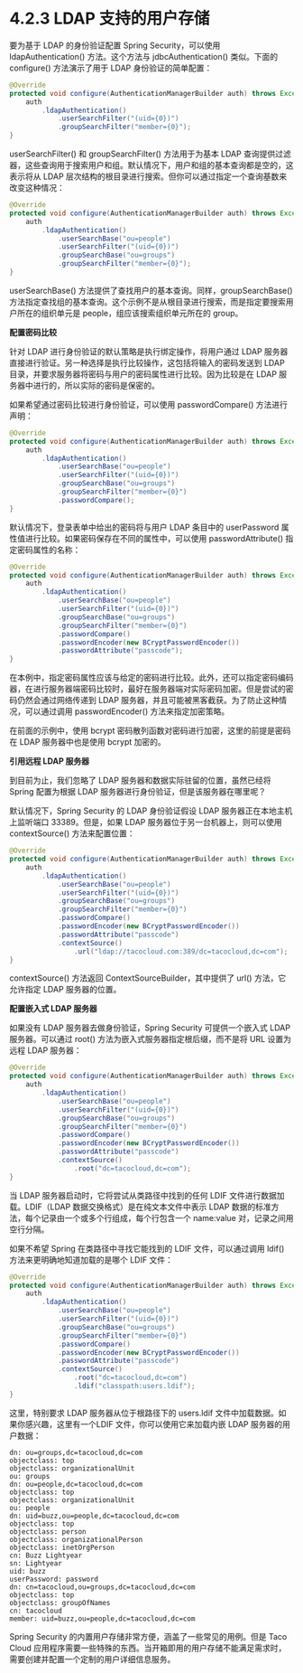 # 4.2.3 LDAP 支持的用户存储

要为基于 LDAP 的身份验证配置 Spring Security，可以使用 ldapAuthentication\(\) 方法。这个方法与 jdbcAuthentication\(\) 类似。下面的 configure\(\) 方法演示了用于 LDAP 身份验证的简单配置：

```java
@Override
protected void configure(AuthenticationManagerBuilder auth) throws Exception {
    auth
        .ldapAuthentication()
            .userSearchFilter("(uid={0})")
            .groupSearchFilter("member={0}");
}
```

userSearchFilter\(\) 和 groupSearchFilter\(\) 方法用于为基本 LDAP 查询提供过滤器，这些查询用于搜索用户和组。默认情况下，用户和组的基本查询都是空的，这表示将从 LDAP 层次结构的根目录进行搜索。但你可以通过指定一个查询基数来改变这种情况：

```java
@Override
protected void configure(AuthenticationManagerBuilder auth) throws Exception {
    auth
        .ldapAuthentication()
            .userSearchBase("ou=people")
            .userSearchFilter("(uid={0})")
            .groupSearchBase("ou=groups")
            .groupSearchFilter("member={0}");
}
```

userSearchBase\(\) 方法提供了查找用户的基本查询。同样，groupSearchBase\(\) 方法指定查找组的基本查询。这个示例不是从根目录进行搜索，而是指定要搜索用户所在的组织单元是 people，组应该搜索组织单元所在的 group。

**配置密码比较**

针对 LDAP 进行身份验证的默认策略是执行绑定操作，将用户通过 LDAP 服务器直接进行验证。另一种选择是执行比较操作，这包括将输入的密码发送到 LDAP 目录，并要求服务器将密码与用户的密码属性进行比较。因为比较是在 LDAP 服务器中进行的，所以实际的密码是保密的。

如果希望通过密码比较进行身份验证，可以使用 passwordCompare\(\) 方法进行声明：

```java
@Override
protected void configure(AuthenticationManagerBuilder auth) throws Exception {
    auth
        .ldapAuthentication()
            .userSearchBase("ou=people")
            .userSearchFilter("(uid={0})")
            .groupSearchBase("ou=groups")
            .groupSearchFilter("member={0}")
            .passwordCompare();
}
```

默认情况下，登录表单中给出的密码将与用户 LDAP 条目中的 userPassword 属性值进行比较。如果密码保存在不同的属性中，可以使用 passwordAttribute\(\) 指定密码属性的名称：

```java
@Override
protected void configure(AuthenticationManagerBuilder auth) throws Exception {
    auth
        .ldapAuthentication()
            .userSearchBase("ou=people")
            .userSearchFilter("(uid={0})")
            .groupSearchBase("ou=groups")
            .groupSearchFilter("member={0}")
            .passwordCompare()
            .passwordEncoder(new BCryptPasswordEncoder())
            .passwordAttribute("passcode");
}
```

在本例中，指定密码属性应该与给定的密码进行比较。此外，还可以指定密码编码器，在进行服务器端密码比较时，最好在服务器端对实际密码加密。但是尝试的密码仍然会通过网络传递到 LDAP 服务器，并且可能被黑客截获。为了防止这种情况，可以通过调用 passwordEncoder\(\) 方法来指定加密策略。

在前面的示例中，使用 bcrypt 密码散列函数对密码进行加密，这里的前提是密码在 LDAP 服务器中也是使用 bcrypt 加密的。

**引用远程 LDAP 服务器**

到目前为止，我们忽略了 LDAP 服务器和数据实际驻留的位置，虽然已经将 Spring 配置为根据 LDAP 服务器进行身份验证，但是该服务器在哪里呢？

默认情况下，Spring Security 的 LDAP 身份验证假设 LDAP 服务器正在本地主机上监听端口 33389。但是，如果 LDAP 服务器位于另一台机器上，则可以使用 contextSource\(\) 方法来配置位置：

```java
@Override
protected void configure(AuthenticationManagerBuilder auth) throws Exception {
    auth
        .ldapAuthentication()
            .userSearchBase("ou=people")
            .userSearchFilter("(uid={0})")
            .groupSearchBase("ou=groups")
            .groupSearchFilter("member={0}")
            .passwordCompare()
            .passwordEncoder(new BCryptPasswordEncoder())
            .passwordAttribute("passcode")
            .contextSource()
                .url("ldap://tacocloud.com:389/dc=tacocloud,dc=com");
}
```

contextSource\(\) 方法返回 ContextSourceBuilder，其中提供了 url\(\) 方法，它允许指定 LDAP 服务器的位置。

**配置嵌入式 LDAP 服务器**

如果没有 LDAP 服务器去做身份验证，Spring Security 可提供一个嵌入式 LDAP 服务器。可以通过 root\(\) 方法为嵌入式服务器指定根后缀，而不是将 URL 设置为远程 LDAP 服务器：

```java
@Override
protected void configure(AuthenticationManagerBuilder auth) throws Exception {
    auth
        .ldapAuthentication()
            .userSearchBase("ou=people")
            .userSearchFilter("(uid={0})")
            .groupSearchBase("ou=groups")
            .groupSearchFilter("member={0}")
            .passwordCompare()
            .passwordEncoder(new BCryptPasswordEncoder())
            .passwordAttribute("passcode")
            .contextSource()
                .root("dc=tacocloud,dc=com");
}
```

当 LDAP 服务器启动时，它将尝试从类路径中找到的任何 LDIF 文件进行数据加载。LDIF（LDAP 数据交换格式）是在纯文本文件中表示 LDAP 数据的标准方法，每个记录由一个或多个行组成，每个行包含一个 name:value 对，记录之间用空行分隔。

如果不希望 Spring 在类路径中寻找它能找到的 LDIF 文件，可以通过调用 ldif\(\) 方法来更明确地知道加载的是哪个 LDIF 文件：

```java
@Override
protected void configure(AuthenticationManagerBuilder auth) throws Exception {
    auth
        .ldapAuthentication()
            .userSearchBase("ou=people")
            .userSearchFilter("(uid={0})")
            .groupSearchBase("ou=groups")
            .groupSearchFilter("member={0}")
            .passwordCompare()
            .passwordEncoder(new BCryptPasswordEncoder())
            .passwordAttribute("passcode")
            .contextSource()
                .root("dc=tacocloud,dc=com")
                .ldif("classpath:users.ldif");
}
```

这里，特别要求 LDAP 服务器从位于根路径下的 users.ldif 文件中加载数据。如果你感兴趣，这里有一个LDIF 文件，你可以使用它来加载内嵌 LDAP 服务器的用户数据：

```text
dn: ou=groups,dc=tacocloud,dc=com
objectclass: top
objectclass: organizationalUnit
ou: groups
dn: ou=people,dc=tacocloud,dc=com
objectclass: top
objectclass: organizationalUnit
ou: people
dn: uid=buzz,ou=people,dc=tacocloud,dc=com
objectclass: top
objectclass: person
objectclass: organizationalPerson
objectclass: inetOrgPerson
cn: Buzz Lightyear
sn: Lightyear
uid: buzz
userPassword: password
dn: cn=tacocloud,ou=groups,dc=tacocloud,dc=com
objectclass: top
objectclass: groupOfNames
cn: tacocloud
member: uid=buzz,ou=people,dc=tacocloud,dc=com
```

Spring Security 的内置用户存储非常方便，涵盖了一些常见的用例。但是 Taco Cloud 应用程序需要一些特殊的东西。当开箱即用的用户存储不能满足需求时，需要创建并配置一个定制的用户详细信息服务。

